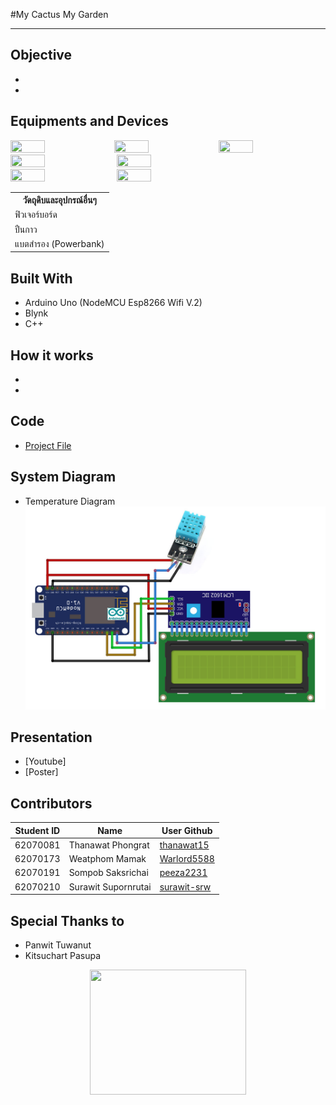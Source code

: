 #My Cactus My Garden

---
## Objective
*
*

## Equipments and Devices
<image src="image/1.jpg" width="33%" height="33%"><image src="image/2.jpg" width="33%" height="33%"><image src="image/3.jpg" width="33%" height="33%">
<image src="image/4.jpg" width="33%" height="33%">
<image src="image/5.jpg" width="33%" height="33%">
<image src="image/6.jpg" width="33%" height="33%">
<image src="image/7.jpg" width="33%" height="33%">
<table>
  <tr><th>วัดถุดิบและอุปกรณ์อื่นๆ</th></tr>
  <tr><td>ฟิวเจอร์บอร์ด</td></tr>
  <tr><td>ปืนกาว</td></tr>
  <tr><td>แบตสำรอง (Powerbank)</td></tr>
</table>

## Built With
* Arduino Uno (NodeMCU Esp8266 Wifi V.2)
* Blynk
* C++

## How it works
*
*

## Code
* [Project File](https://github.com/peeza2231/Mini-Project-ComPro-KMITL/tree/master/Code)

## System Diagram
* Temperature Diagram
![System Diagram](image/tempcircuit.png)

## Presentation
* [Youtube]
* [Poster]

## Contributors
|Student ID|Name|User Github|
|--|--|--|
|62070081|Thanawat Phongrat|[thanawat15](https://github.com/thanawat15)|
|62070173|Weatphom Mamak|[Warlord5588](https://github.com/thanawat15)|
|62070191|Sompob Saksrichai|[peeza2231](https://github.com/peeza2231)|
|62070210|Surawit Supornrutai|[surawit-srw](https://github.com/surawit-srw)|

## Special Thanks to
* Panwit Tuwanut
* Kitsuchart Pasupa

<p align=center>
<image src="image/itlogo.png" width="250px" height="200px">
</p>
